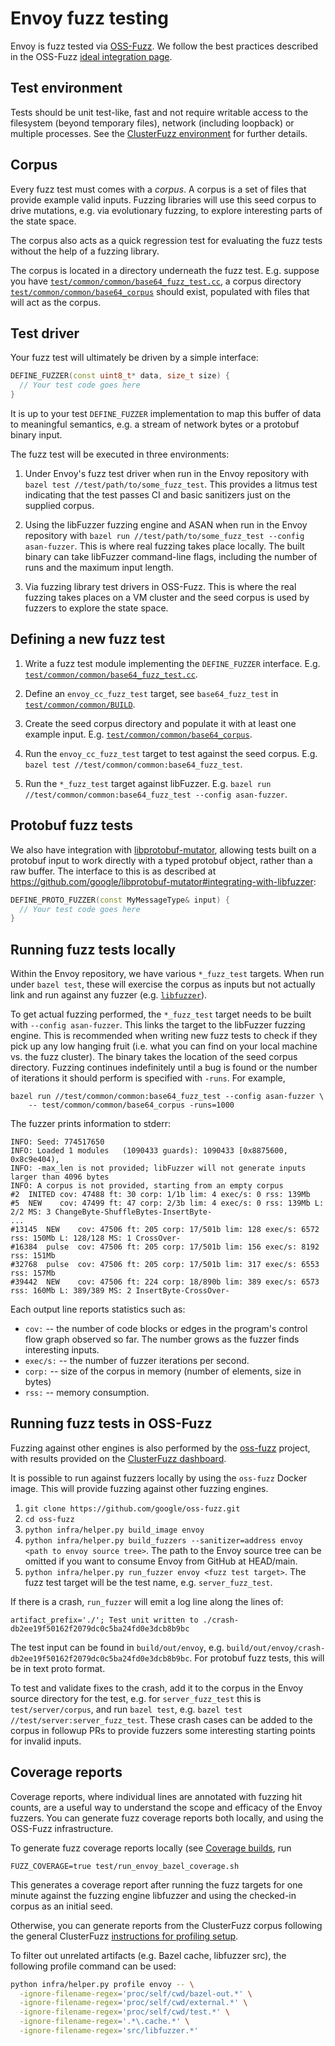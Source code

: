 # Envoy fuzz testing

Envoy is fuzz tested via [OSS-Fuzz](https://github.com/google/oss-fuzz). We follow the best
practices described in the OSS-Fuzz [ideal integration
page](https://github.com/google/oss-fuzz/blob/master/docs/ideal_integration.md).

## Test environment

Tests should be unit test-like, fast and not require writable access to the filesystem (beyond
temporary files), network (including loopback) or multiple processes. See the [ClusterFuzz
environment](https://github.com/google/oss-fuzz/blob/master/docs/fuzzer_environment.md) for further
details.

## Corpus

Every fuzz test must comes with a *corpus*. A corpus is a set of files that provide example valid
inputs. Fuzzing libraries will use this seed corpus to drive mutations, e.g. via evolutionary
fuzzing, to explore interesting parts of the state space.

The corpus also acts as a quick regression test for evaluating the fuzz tests without the help of a
fuzzing library.

The corpus is located in a directory underneath the fuzz test. E.g. suppose you have
[`test/common/common/base64_fuzz_test.cc`](../../test/common/common/base64_fuzz_test.cc), a corpus
directory [`test/common/common/base64_corpus`](../../test/common/common/base64_corpus) should exist,
populated with files that will act as the corpus.

## Test driver

Your fuzz test will ultimately be driven by a simple interface:

```c++
DEFINE_FUZZER(const uint8_t* data, size_t size) {
  // Your test code goes here
}
```

It is up to your test `DEFINE_FUZZER` implementation to map this buffer of data to meaningful
semantics, e.g. a stream of network bytes or a protobuf binary input.

The fuzz test will be executed in three environments:

1. Under Envoy's fuzz test driver when run in the Envoy repository with `bazel test
   //test/path/to/some_fuzz_test`. This provides a litmus test indicating that the test passes CI
   and basic sanitizers just on the supplied corpus.

1. Using the libFuzzer fuzzing engine and ASAN when run in the Envoy repository with `bazel run
   //test/path/to/some_fuzz_test --config asan-fuzzer`. This is where real fuzzing
   takes place locally. The built binary can take libFuzzer command-line flags, including the number
   of runs and the maximum input length.

3. Via fuzzing library test drivers in OSS-Fuzz. This is where the real fuzzing takes places on a VM
   cluster and the seed corpus is used by fuzzers to explore the state space.

## Defining a new fuzz test

1. Write a fuzz test module implementing the `DEFINE_FUZZER` interface. E.g.
   [`test/common/common/base64_fuzz_test.cc`](../../test/common/common/base64_fuzz_test.cc).

2. Define an `envoy_cc_fuzz_test` target, see `base64_fuzz_test` in
   [`test/common/common/BUILD`](../../test/common/common/BUILD).

3. Create the seed corpus directory and populate it with at least one example input. E.g.
   [`test/common/common/base64_corpus`](../../test/common/common/base64_corpus).

4. Run the `envoy_cc_fuzz_test` target to test against the seed corpus. E.g. `bazel test
   //test/common/common:base64_fuzz_test`.

5. Run the `*_fuzz_test` target against libFuzzer. E.g. `bazel run
   //test/common/common:base64_fuzz_test --config asan-fuzzer`.

## Protobuf fuzz tests

We also have integration with [libprotobuf-mutator](https://github.com/google/libprotobuf-mutator),
allowing tests built on a protobuf input to work directly with a typed protobuf object, rather than
a raw buffer. The interface to this is as described at
https://github.com/google/libprotobuf-mutator#integrating-with-libfuzzer:

```c++
DEFINE_PROTO_FUZZER(const MyMessageType& input) {
  // Your test code goes here
}
```

## Running fuzz tests locally

Within the Envoy repository, we have various `*_fuzz_test` targets. When run under `bazel test`,
these will exercise the corpus as inputs but not actually link and run against any fuzzer (e.g.
[`libfuzzer`](https://llvm.org/docs/LibFuzzer.html)).

To get actual fuzzing performed, the `*_fuzz_test` target needs to be built with `--config
asan-fuzzer`. This links the target to the libFuzzer fuzzing engine. This is recommended when
writing new fuzz tests to check if they pick up any low hanging fruit (i.e. what you can find on
your local machine vs. the fuzz cluster). The binary takes the location of the seed corpus
directory. Fuzzing continues indefinitely until a bug is found or the number of iterations it should
perform is specified with `-runs`. For example,

```console
bazel run //test/common/common:base64_fuzz_test --config asan-fuzzer \
    -- test/common/common/base64_corpus -runs=1000
```

The fuzzer prints information to stderr:

```
INFO: Seed: 774517650
INFO: Loaded 1 modules   (1090433 guards): 1090433 [0x8875600, 0x8c9e404),
INFO: -max_len is not provided; libFuzzer will not generate inputs larger than 4096 bytes
INFO: A corpus is not provided, starting from an empty corpus
#2	INITED cov: 47488 ft: 30 corp: 1/1b lim: 4 exec/s: 0 rss: 139Mb
#5	NEW    cov: 47499 ft: 47 corp: 2/3b lim: 4 exec/s: 0 rss: 139Mb L: 2/2 MS: 3 ChangeByte-ShuffleBytes-InsertByte-
...
#13145	NEW    cov: 47506 ft: 205 corp: 17/501b lim: 128 exec/s: 6572 rss: 150Mb L: 128/128 MS: 1 CrossOver-
#16384	pulse  cov: 47506 ft: 205 corp: 17/501b lim: 156 exec/s: 8192 rss: 151Mb
#32768	pulse  cov: 47506 ft: 205 corp: 17/501b lim: 317 exec/s: 6553 rss: 157Mb
#39442	NEW    cov: 47506 ft: 224 corp: 18/890b lim: 389 exec/s: 6573 rss: 160Mb L: 389/389 MS: 2 InsertByte-CrossOver-
```

Each output line reports statistics such as:
* `cov:` -- the number of code blocks or edges in the program's control flow graph observed so
  far. The number grows as the fuzzer finds interesting inputs.
* `exec/s:` -- the number of fuzzer iterations per second.
* `corp:` -- size of the corpus in memory (number of elements, size in bytes)
* `rss:` -- memory consumption.


## Running fuzz tests in OSS-Fuzz

Fuzzing against other engines is also performed by the
[oss-fuzz](https://github.com/google/oss-fuzz) project, with results provided on the [ClusterFuzz
dashboard](https://oss-fuzz.com).

It is possible to run against fuzzers locally by using the `oss-fuzz` Docker image. This will
provide fuzzing against other fuzzing engines.

1. `git clone https://github.com/google/oss-fuzz.git`
2. `cd oss-fuzz`
3. `python infra/helper.py build_image envoy`
4. `python infra/helper.py build_fuzzers --sanitizer=address envoy <path to envoy source tree>`. The
   path to the Envoy source tree can be omitted if you want to consume Envoy from GitHub at
   HEAD/main.
5. `python infra/helper.py run_fuzzer envoy <fuzz test target>`. The fuzz test target will be the
   test name, e.g. `server_fuzz_test`.

If there is a crash, `run_fuzzer` will emit a log line along the lines of:

```
artifact_prefix='./'; Test unit written to ./crash-db2ee19f50162f2079dc0c5ba24fd0e3dcb8b9bc
```

The test input can be found in `build/out/envoy`, e.g.
`build/out/envoy/crash-db2ee19f50162f2079dc0c5ba24fd0e3dcb8b9bc`. For protobuf fuzz tests, this will
be in text proto format.

To test and validate fixes to the crash, add it to the corpus in the Envoy source directory for the
test, e.g. for `server_fuzz_test` this is `test/server/corpus`, and run `bazel test`, e.g. `bazel
test //test/server:server_fuzz_test`. These crash cases can be added to the corpus in followup PRs
to provide fuzzers some interesting starting points for invalid inputs.

## Coverage reports

Coverage reports, where individual lines are annotated with fuzzing hit counts, are a useful way to
understand the scope and efficacy of the Envoy fuzzers. You can generate fuzz coverage reports both locally, and using the OSS-Fuzz infrastructure.

To generate fuzz coverage reports locally (see [Coverage builds](bazel/README.md), run
```
FUZZ_COVERAGE=true test/run_envoy_bazel_coverage.sh
```
This generates a coverage report after running the fuzz targets for one minute against the fuzzing engine libfuzzer and using the checked-in corpus as an initial seed.

Otherwise, you can generate reports from the
ClusterFuzz corpus following the general ClusterFuzz [instructions for profiling
setup](https://github.com/google/oss-fuzz/blob/master/docs/code_coverage.md).

To filter out unrelated artifacts (e.g. Bazel cache, libfuzzer src), the following profile command
can be used:

```bash
python infra/helper.py profile envoy -- \
  -ignore-filename-regex='proc/self/cwd/bazel-out.*' \
  -ignore-filename-regex='proc/self/cwd/external.*' \
  -ignore-filename-regex='proc/self/cwd/test.*' \
  -ignore-filename-regex='.*\.cache.*' \
  -ignore-filename-regex='src/libfuzzer.*'
```

